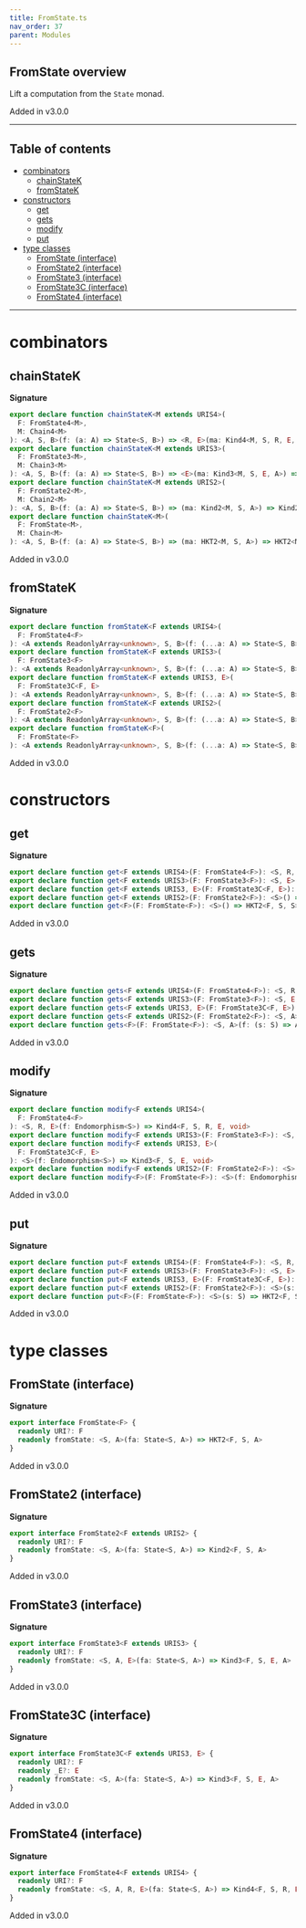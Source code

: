 ```yaml
---
title: FromState.ts
nav_order: 37
parent: Modules
---
```


## FromState overview

Lift a computation from the `State` monad.

Added in v3.0.0

---

<h2 class="text-delta">Table of contents</h2>

- [combinators](#combinators)
  - [chainStateK](#chainstatek)
  - [fromStateK](#fromstatek)
- [constructors](#constructors)
  - [get](#get)
  - [gets](#gets)
  - [modify](#modify)
  - [put](#put)
- [type classes](#type-classes)
  - [FromState (interface)](#fromstate-interface)
  - [FromState2 (interface)](#fromstate2-interface)
  - [FromState3 (interface)](#fromstate3-interface)
  - [FromState3C (interface)](#fromstate3c-interface)
  - [FromState4 (interface)](#fromstate4-interface)

---

# combinators

## chainStateK

**Signature**

```ts
export declare function chainStateK<M extends URIS4>(
  F: FromState4<M>,
  M: Chain4<M>
): <A, S, B>(f: (a: A) => State<S, B>) => <R, E>(ma: Kind4<M, S, R, E, A>) => Kind4<M, S, R, E, B>
export declare function chainStateK<M extends URIS3>(
  F: FromState3<M>,
  M: Chain3<M>
): <A, S, B>(f: (a: A) => State<S, B>) => <E>(ma: Kind3<M, S, E, A>) => Kind3<M, S, E, B>
export declare function chainStateK<M extends URIS2>(
  F: FromState2<M>,
  M: Chain2<M>
): <A, S, B>(f: (a: A) => State<S, B>) => (ma: Kind2<M, S, A>) => Kind2<M, S, B>
export declare function chainStateK<M>(
  F: FromState<M>,
  M: Chain<M>
): <A, S, B>(f: (a: A) => State<S, B>) => (ma: HKT2<M, S, A>) => HKT2<M, S, B>
```

Added in v3.0.0

## fromStateK

**Signature**

```ts
export declare function fromStateK<F extends URIS4>(
  F: FromState4<F>
): <A extends ReadonlyArray<unknown>, S, B>(f: (...a: A) => State<S, B>) => <R, E>(...a: A) => Kind4<F, S, R, E, B>
export declare function fromStateK<F extends URIS3>(
  F: FromState3<F>
): <A extends ReadonlyArray<unknown>, S, B>(f: (...a: A) => State<S, B>) => <E>(...a: A) => Kind3<F, S, E, B>
export declare function fromStateK<F extends URIS3, E>(
  F: FromState3C<F, E>
): <A extends ReadonlyArray<unknown>, S, B>(f: (...a: A) => State<S, B>) => (...a: A) => Kind3<F, S, E, B>
export declare function fromStateK<F extends URIS2>(
  F: FromState2<F>
): <A extends ReadonlyArray<unknown>, S, B>(f: (...a: A) => State<S, B>) => (...a: A) => Kind2<F, S, B>
export declare function fromStateK<F>(
  F: FromState<F>
): <A extends ReadonlyArray<unknown>, S, B>(f: (...a: A) => State<S, B>) => (...a: A) => HKT2<F, S, B>
```

Added in v3.0.0

# constructors

## get

**Signature**

```ts
export declare function get<F extends URIS4>(F: FromState4<F>): <S, R, E>() => Kind4<F, S, R, E, S>
export declare function get<F extends URIS3>(F: FromState3<F>): <S, E>() => Kind3<F, S, E, S>
export declare function get<F extends URIS3, E>(F: FromState3C<F, E>): <S>() => Kind3<F, S, E, S>
export declare function get<F extends URIS2>(F: FromState2<F>): <S>() => Kind2<F, S, S>
export declare function get<F>(F: FromState<F>): <S>() => HKT2<F, S, S>
```

Added in v3.0.0

## gets

**Signature**

```ts
export declare function gets<F extends URIS4>(F: FromState4<F>): <S, R, E, A>(f: (s: S) => A) => Kind4<F, S, R, E, A>
export declare function gets<F extends URIS3>(F: FromState3<F>): <S, E, A>(f: (s: S) => A) => Kind3<F, S, E, A>
export declare function gets<F extends URIS3, E>(F: FromState3C<F, E>): <S, A>(f: (s: S) => A) => Kind3<F, S, E, A>
export declare function gets<F extends URIS2>(F: FromState2<F>): <S, A>(f: (s: S) => A) => Kind2<F, S, A>
export declare function gets<F>(F: FromState<F>): <S, A>(f: (s: S) => A) => HKT2<F, S, A>
```

Added in v3.0.0

## modify

**Signature**

```ts
export declare function modify<F extends URIS4>(
  F: FromState4<F>
): <S, R, E>(f: Endomorphism<S>) => Kind4<F, S, R, E, void>
export declare function modify<F extends URIS3>(F: FromState3<F>): <S, E>(f: Endomorphism<S>) => Kind3<F, S, E, void>
export declare function modify<F extends URIS3, E>(
  F: FromState3C<F, E>
): <S>(f: Endomorphism<S>) => Kind3<F, S, E, void>
export declare function modify<F extends URIS2>(F: FromState2<F>): <S>(f: Endomorphism<S>) => Kind2<F, S, void>
export declare function modify<F>(F: FromState<F>): <S>(f: Endomorphism<S>) => HKT2<F, S, void>
```

Added in v3.0.0

## put

**Signature**

```ts
export declare function put<F extends URIS4>(F: FromState4<F>): <S, R, E>(s: S) => Kind4<F, S, R, E, void>
export declare function put<F extends URIS3>(F: FromState3<F>): <S, E>(s: S) => Kind3<F, S, E, void>
export declare function put<F extends URIS3, E>(F: FromState3C<F, E>): <S>(s: S) => Kind3<F, S, E, void>
export declare function put<F extends URIS2>(F: FromState2<F>): <S>(s: S) => Kind2<F, S, void>
export declare function put<F>(F: FromState<F>): <S>(s: S) => HKT2<F, S, void>
```

Added in v3.0.0

# type classes

## FromState (interface)

**Signature**

```ts
export interface FromState<F> {
  readonly URI?: F
  readonly fromState: <S, A>(fa: State<S, A>) => HKT2<F, S, A>
}
```

Added in v3.0.0

## FromState2 (interface)

**Signature**

```ts
export interface FromState2<F extends URIS2> {
  readonly URI?: F
  readonly fromState: <S, A>(fa: State<S, A>) => Kind2<F, S, A>
}
```

Added in v3.0.0

## FromState3 (interface)

**Signature**

```ts
export interface FromState3<F extends URIS3> {
  readonly URI?: F
  readonly fromState: <S, A, E>(fa: State<S, A>) => Kind3<F, S, E, A>
}
```

Added in v3.0.0

## FromState3C (interface)

**Signature**

```ts
export interface FromState3C<F extends URIS3, E> {
  readonly URI?: F
  readonly _E?: E
  readonly fromState: <S, A>(fa: State<S, A>) => Kind3<F, S, E, A>
}
```

Added in v3.0.0

## FromState4 (interface)

**Signature**

```ts
export interface FromState4<F extends URIS4> {
  readonly URI?: F
  readonly fromState: <S, A, R, E>(fa: State<S, A>) => Kind4<F, S, R, E, A>
}
```

Added in v3.0.0
